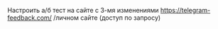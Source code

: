 Настроить а/б тест на сайте с 3-мя изменениями https://telegram-feedback.com/ /личном сайте (доступ по запросу)
